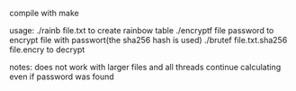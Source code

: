 compile with make

usage:
	./rainb file.txt to create rainbow table
	./encryptf file password to encrypt file with passwort(the sha256 hash is used)
	./brutef file.txt.sha256 file.encry to decrypt

notes: does not work with larger files and all threads continue calculating even if password was found
